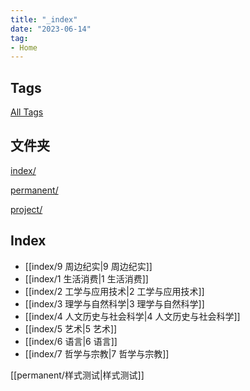 ```yaml
---
title: "_index"
date: "2023-06-14"
tag:
- Home
---
```


## Tags

[All Tags](tags/)

## 文件夹

[index/](index/)

[permanent/](permanent/)

[project/](project)
## Index
- [[index/9 周边纪实|9 周边纪实]]
- [[index/1 生活消费|1 生活消费]]
- [[index/2 工学与应用技术|2 工学与应用技术]]
- [[index/3 理学与自然科学|3 理学与自然科学]]
- [[index/4 人文历史与社会科学|4 人文历史与社会科学]]
- [[index/5 艺术|5 艺术]]
- [[index/6 语言|6 语言]]
- [[index/7 哲学与宗教|7 哲学与宗教]]

[[permanent/样式测试|样式测试]]
